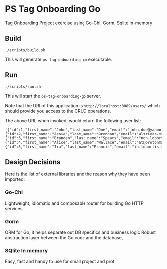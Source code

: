 # PS Tag Onboarding Go

Tag Onboarding Project exercise using Go-Chi, Gorm, Sqlite in-memory


## Build

```
./scripts/build.sh
```

This will generate `ps-tag-onboarding-go` executable.

## Run

```
./scripts/run.sh
```

This will start the `ps-tag-onboarding-go` server.

Note that the URI of this application is `http://localhost:8089/users/` which should provide you access to the CRUD operations.

The above URL when invoked, would return the following user list:

```
[{"id":1,"first_name":"John","last_name":"Doe","email":"john.doe@yahoo.com","age":34},{"id":2,"first_name":"Zenia","last_name":"Brennan","email":"ultrices.vivamus.rhoncus@yahoo.ca","age":34},{"id":3,"first_name":"Branden","last_name":"Spears","email":"non.lobortis@hotmail.net","age":34},{"id":4,"first_name":"Alice","last_name":"Wallace","email":"at@protonmail.couk","age":34},{"id":5,"first_name":"Ira","last_name":"Francis","email":"in.lobortis.tellus@protonmail.ca","age":34}]
```


## Design Decisions
Here is the list of external libraries and the reason why they have been imported: 

### Go-Chi 
Lightweight, idiomatic and composable router for building Go HTTP services

### Gorm
ORM for Go, it helps separate out DB specifics and business logic
Robust abstraction layer between the Go code and the database,

### SQlite In memory 
Easy, fast and handy to use for small project and prot